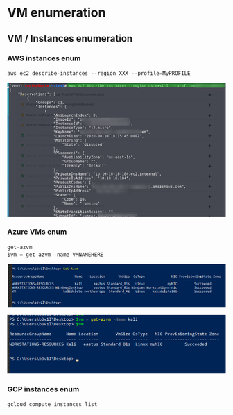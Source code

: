 # VM enumeration

## **VM / Instances** enumeration

### AWS instances enum

```csharp
aws ec2 describe-instances --region XXX --profile=MyPROFILE
```

![](<../../../../../.gitbook/assets/image (45) (1).png>)

### Azure VMs enum

```csharp
get-azvm
$vm = get-azvm -name VMNAMEHERE
```

![](<../../../../../.gitbook/assets/image (113).png>)

![](<../../../../../.gitbook/assets/image (179).png>)

### GCP instances enum

```csharp
gcloud compute instances list
```
